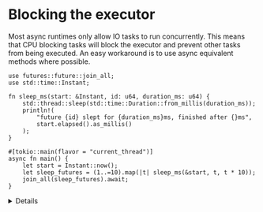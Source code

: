 # Blocking the executor

Most async runtimes only allow IO tasks to run concurrently.
This means that CPU blocking tasks will block the executor and prevent other tasks from being executed.
An easy workaround is to use async equivalent methods where possible.

```rust,editable,compile_fail
use futures::future::join_all;
use std::time::Instant;

fn sleep_ms(start: &Instant, id: u64, duration_ms: u64) {
    std::thread::sleep(std::time::Duration::from_millis(duration_ms));
    println!(
        "future {id} slept for {duration_ms}ms, finished after {}ms",
        start.elapsed().as_millis()
    );
}

#[tokio::main(flavor = "current_thread")]
async fn main() {
    let start = Instant::now();
    let sleep_futures = (1..=10).map(|t| sleep_ms(&start, t, t * 10));
    join_all(sleep_futures).await;
}
```

<details>

* Run the code and see that the sleeps happen consecutively rather than
  concurrently.

* The `"current_thread"` flavor puts all tasks on a single thread. This makes the
  effect more obvious, but the bug is still present in the multi-threaded
  flavor.

* Switch the `std::thread::sleep` to `tokio::time::sleep` and await its result.

* Another fix would be to `tokio::task::spawn_blocking` which spawns an actual
  thread and transforms its handle into a future without blocking the executor.
  This is useful when calling external libraries that block the thread.

* You should not think of tasks as OS threads. They do not map 1 to 1 and most executors will allow many tasks to run on a single OS thread. This creates multiple gotchas:
  * For instance, using `std::sync::mutex` in an `async` runtime is very dangerous. When you lock the mutex in a thread then yield the executor using `.await` the thread might try to lock the mutex once more in a different task. Hence, prefer `async` alternatives like `tokio::sync::mutex`.
  * Thread-local storage should also be used with care in async contexts as it doesn't map to specific tasks.
  * Device drivers sometimes map to specific OS threads (for instance CUDA.) Prefer `tokio::task::spawn_blocking` when dealing with those.
  * Some C libraries rely on thread local storage as well.

</details>
